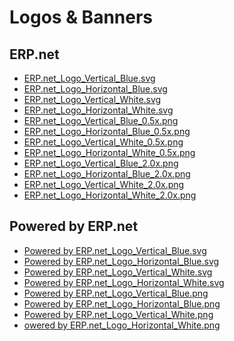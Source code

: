 # Logos & Banners
		

## ERP.net
		

* [ERP.net_Logo_Vertical_Blue.svg](https://github.com/ErpNetDocs/info/blob/main/information/logos/ERP.net_Logo_Vertical_Blue.svg) 
* [ERP.net_Logo_Horizontal_Blue.svg](https://github.com/ErpNetDocs/info/blob/main/information/logos/ERP.net_Logo_Horizontal_Blue.svg)
* [ERP.net_Logo_Vertical_White.svg](https://github.com/ErpNetDocs/info/blob/main/information/logos/ERP.net_Logo_Vertical_White.svg)
* [ERP.net_Logo_Horizontal_White.svg](https://github.com/ErpNetDocs/info/blob/main/information/logos/ERP.net_Logo_Horizontal_White.svg)
* [ERP.net_Logo_Vertical_Blue_0.5x.png](https://github.com/ErpNetDocs/info/blob/main/information/logos/ERP.net_Logo_Vertical_Blue_0.5x.png)
* [ERP.net_Logo_Horizontal_Blue_0.5x.png](https://github.com/ErpNetDocs/info/blob/main/information/logos/ERP.net_Logo_Horizontal_Blue_0.5x.png)
* [ERP.net_Logo_Vertical_White_0.5x.png](https://github.com/ErpNetDocs/info/blob/main/information/logos/ERP.net_Logo_Vertical_White_0.5x.png)
* [ERP.net_Logo_Horizontal_White_0.5x.png](https://github.com/ErpNetDocs/info/blob/main/information/logos/ERP.net_Logo_Horizontal_White_0.5x.png)
* [ERP.net_Logo_Vertical_Blue_2.0x.png]()
* [ERP.net_Logo_Horizontal_Blue_2.0x.png]()
* [ERP.net_Logo_Vertical_White_2.0x.png]()
* [ERP.net_Logo_Horizontal_White_2.0x.png]()
		

## Powered by ERP.net
		

* [Powered by ERP.net_Logo_Vertical_Blue.svg]()
* [Powered by ERP.net_Logo_Horizontal_Blue.svg]()
* [Powered by ERP.net_Logo_Vertical_White.svg]()
* [Powered by ERP.net_Logo_Horizontal_White.svg]()
* [Powered by ERP.net_Logo_Vertical_Blue.png]()
* [Powered by ERP.net_Logo_Horizontal_Blue.png]()
* [Powered by ERP.net_Logo_Vertical_White.png]()
* [owered by ERP.net_Logo_Horizontal_White.png]()


